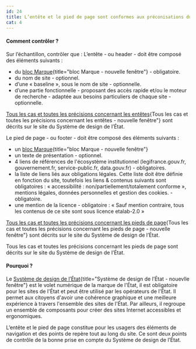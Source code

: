 ```yaml
---
id: 24
title: L’entête et le pied de page sont conformes aux préconisations du Système de design de l’État
cat: 4
---
```


#### Comment contrôler ?

Sur l’échantillon, contrôler que :
L’entête - ou header - doit être composé des éléments suivants :

* du [bloc Marque](https://www.gouvernement.fr/marque-Etat){title="bloc Marque - nouvelle fenêtre"} - obligatoire.
* du nom de site - optionnel.
* d’une « baseline », sous le nom de site - optionnelle.
* d’une partie fonctionnelle - proposant des accès rapide et/ou le moteur de recherche - adaptée aux besoins particuliers de chaque site - optionnelle.

[Tous les cas et toutes les précisions concernant les entêtes](https://www.systeme-de-design.gouv.fr/elements-d-interface/composants/en-tete/){Tous les cas et toutes les précisions concernant les entêtes - nouvelle fenêtre"} sont décrits sur le site du Système de design de l’État.

Le pied de page - ou footer - doit être composé des éléments suivants : 

* un  [bloc Marque](https://www.gouvernement.fr/marque-Etat){title="bloc Marque - nouvelle fenêtre"}
* un texte de présentation - optionnel.
* 4 liens de références de l'écosystème institutionnel (legifrance.gouv.fr, gouvernement.fr,  service-public.fr, data.gouv.fr) - obligatoires.
* la liste de liens liés aux obligations légales. Cette liste doit être définie en fonction du site, toutefois les liens & contenus suivants sont obligatoires : « accessibilité : non/partiellement/totalement conforme », mentions légales, données personnelles et gestion des cookies. - obligatoire.
* une mention de la licence - obligatoire : « Sauf mention contraire, tous les contenus de ce site sont sous licence etalab-2.0 »

[Tous les cas et toutes les précisions concernant les pieds de page](https://www.systeme-de-design.gouv.fr/elements-d-interface/composants/pied-de-page/){Tous les cas et toutes les précisions concernant les pieds de page - nouvelle fenêtre"} sont décrits sur le site du Système de design de l’État.

Tous les cas et toutes les précisions concernant les pieds de page sont décrits sur le site du Système de design de l’État.

#### Pourquoi ?

Le [Système de design de l’État](https://www.systeme-de-design.gouv.fr/){title="Système de design de l’État - nouevlle fenêtre"} est le volet numérique de la marque de l'État, il est obligatoire pour les sites de l'État et peut être utilisé par les opérateurs de l'État. Il permet aux citoyens d'avoir une cohérence graphique et une meilleure expérience à travers l'ensemble des sites de l'État. Par ailleurs, il regroupe un ensemble de composants pour créer des sites Internet accessibles et ergonomiques.

L’entête et le pied de page constitue pour les usagers des éléments de navigation et des points de repère tout au long du site. Ce sont deux points de contrôle de la bonne prise en compte du Système de design de l’État.
